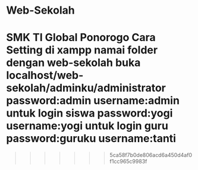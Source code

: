 
# Web-Sekolah
SMK TI Global Ponorogo
Cara Setting di xampp namai folder dengan web-sekolah
buka localhost/web-sekolah/adminku/administrator
password:admin
username:admin
untuk login siswa
password:yogi
username:yogi
untuk login guru
password:guruku
username:tanti
=======
>>>>>>> 5ca58f7b0de806acd6a450d4af0f1cc965c9983f
